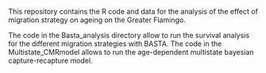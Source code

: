 This repository contains the R code and data for the analysis of the effect of migration strategy on ageing on the Greater Flamingo. 

The code in the Basta_analysis directory allow to run the survival analysis for the different migration strategies with BASTA.
The code in the Multistate_CMRmodel allows to run the age-dependent multistate bayesian capture-recapture model.
